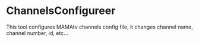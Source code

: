 # ChannelsConfigureer
This tool configures MAMAtv channels config file, it changes channel name, channel number, id, etc...
